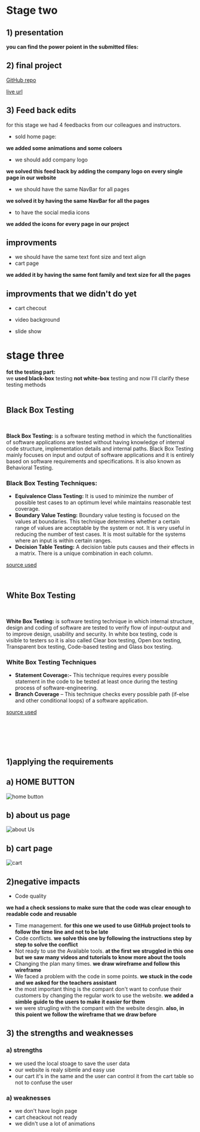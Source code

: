 # Stage two 

## 1) presentation 

**you can find the power poient in the submitted files:** 

## 2) final project 
[GitHub repo](https://github.com/KEEP-N-TOUCH/KEEP-N-TOUCH)





[live url](https://keep-n-touch.github.io/KEEP-N-TOUCH/)

## 3) Feed back edits 


for this stage we had 4 feedbacks from our colleagues and instructors.

 * sold home page:

**we added some animations and some coloers**


* we should add company logo 

**we solved this feed back by adding the company logo on every single page in our website**


* we should have the same NavBar for all pages

**we solved it by having the same NavBar for all the pages**

* to have the social media icons 

**we added the icons for every page in our project**

## improvments 

* we should have the same text font size and text align 
 * cart page 

**we added it by having the same font family and text size for all the pages**

## improvments that we didn't do yet 
* cart checout 

* video background 

* slide show 



# stage three 

**fot the testing part:**<br>
we **used black-box** testing **not white-box** testing
and now I'll clarify these testing methods
<br><br>

## Black Box Testing

<br>

**Black Box Testing:** is a software testing method in which the functionalities of software applications are tested without having knowledge of internal code structure, implementation details and internal paths. Black Box Testing mainly focuses on input and output of software applications and it is entirely based on software requirements and specifications. It is also known as Behavioral Testing.



### Black Box Testing Techniques:

* **Equivalence Class Testing:** It is used to minimize the number of possible test cases to an optimum level while maintains reasonable test coverage.
* **Boundary Value Testing:** Boundary value testing is focused on the values at boundaries. This technique determines whether a certain range of values are acceptable by the system or not. It is very useful in reducing the number of test cases. It is most suitable for the systems where an input is within certain ranges.
* **Decision Table Testing:** A decision table puts causes and their effects in a matrix. There is a unique combination in each column.

[source used](https://www.guru99.com/black-box-testing.html)

<br>

## White Box Testing

<br>

**White Box Testing:** is software testing technique in which internal structure, design and coding of software are tested to verify flow of input-output and to improve design, usability and security. In white box testing, code is visible to testers so it is also called Clear box testing, Open box testing, Transparent box testing, Code-based testing and Glass box testing.

### White Box Testing Techniques

* **Statement Coverage:-** This technique requires every possible statement in the code to be tested at least once during the testing process of software-engineering.
* **Branch Coverage** – This technique checks every possible path (if-else and other conditional loops) of a software application.

[source used](https://www.guru99.com/white-box-testing.html)

<br><br><br><br>

## 1)applying the requirements
## a) HOME BUTTON 

![home button](images/home.png)


## b) about us page 

![about Us](images/aboutUs.png)


## b) cart page 

![cart](images/cart.png)




## 2)negative impacts 
 

 * Code quality 

 **we had a check sessions to make sure that the code was clear enough to readable code and reusable**
* Time management. 
 **for this one we used to use GitHub project tools to follow the time line and not to be late**
* Code conflicts. 
 **we solve this one by following the instructions step by step to solve the conflict**
* Not ready to use the Available tools. 
 **at the first we struggled in this one but we saw many videos and tutorials to know more about the tools**
* Changing the plan many times.
 **we draw wireframe and follow this wireframe**
* We faced a problem with the code in some points. 
 **we stuck in the code  and we asked for the teachers assistant**
* the most important thing is the compant don't want to confuse their customers by changing the regular work to use the website. 
 **we added a simble guide to the users to make it easier for them**
* we were strugling with the compant with the website desgin.
 **also, in this poient we follow the wireframe that we draw before**




 ## 3) the strengths and weaknesses 

 ### a) strengths 
 * we used the local stoage to save the user data 
 * our website is realy sibmle and easy use 
 * our cart it's in the same and the user can control it from the cart table so not to confuse the user 



### a) weaknesses 
* we don't have login page 
* cart cheackout not ready
* we didn't use a lot of animations 




